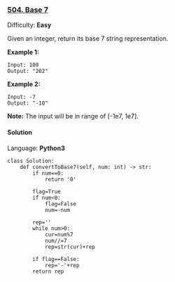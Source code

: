 ### [504\. Base 7](https://leetcode.com/problems/base-7/)

Difficulty: **Easy**


Given an integer, return its base 7 string representation.

**Example 1:**  

```
Input: 100
Output: "202"
```

**Example 2:**  

```
Input: -7
Output: "-10"
```

**Note:** The input will be in range of [-1e7, 1e7].


#### Solution

Language: **Python3**

```python3
class Solution:
    def convertToBase7(self, num: int) -> str:
        if num==0:
            return '0'
        
        flag=True
        if num<0:
            flag=False
            num=-num
            
        rep=''
        while num>0:
            cur=num%7
            num//=7
            rep=str(cur)+rep
            
        if flag==False:
            rep='-'+rep
        return rep
```